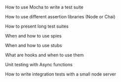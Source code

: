 How to use Mocha to write a test suite


How to use different assertion libraries (Node or Chai)


How to present long test suites


When and how to use spies


When and how to use stubs


What are hooks and when to use them


Unit testing with Async functions


How to write integration tests with a small node server
